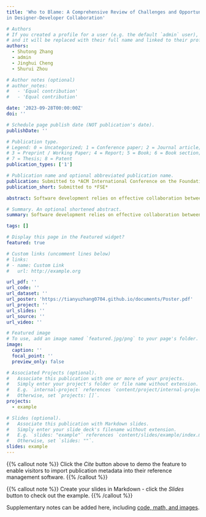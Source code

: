 ```yaml
---
title: 'Who to Blame: A Comprehensive Review of Challenges and Opportunities
in Designer‑Developer Collaboration'

# Authors
# If you created a profile for a user (e.g. the default `admin` user), write the username (folder name) here
# and it will be replaced with their full name and linked to their profile.
authors:
  - Shutong Zhang
  - admin
  - Jinghui Cheng
  - Shurui Zhou

# Author notes (optional)
# author_notes:
#   - 'Equal contribution'
#   - 'Equal contribution'

date: '2023-09-28T00:00:00Z'
doi: ''

# Schedule page publish date (NOT publication's date).
publishDate: ''

# Publication type.
# Legend: 0 = Uncategorized; 1 = Conference paper; 2 = Journal article;
# 3 = Preprint / Working Paper; 4 = Report; 5 = Book; 6 = Book section;
# 7 = Thesis; 8 = Patent
publication_types: ['1']

# Publication name and optional abbreviated publication name.
publication: Submitted to *ACM International Conference on the Foundations of Software Engineering*
publication_short: Submitted to *FSE*

abstract: Software development relies on effective collaboration between Software Development Engineers (SDEs) and User eXperience Designers (UXDs) to create software products of high quality and usability. While this collaboration issue has been explored over the past decades, anecdotal evidence continues to indicate the existence of challenges in their collaborative efforts. To understand this gap, we first conducted a systematic literature review of 44 papers published since 2005, uncovering three key collaboration challenges and two main best practices. We then analyzed designer and developer forums and discussions on open-source software repositories to assess how the challenges and practices manifest in the status quo. Our findings have broad applicability for collaboration in software development, extending beyond the partnership between SDEs and UXDs. The suggested best practices and interventions also act as a reference for future research, assisting in the development of dedicated collaboration tools for SDEs and UXDs.

# Summary. An optional shortened abstract.
summary: Software development relies on effective collaboration between Software Development Engineers (SDEs) and User eXperience Designers (UXDs) to create software products of high quality and usability. While this collaboration issue has been explored over the past decades, anecdotal evidence continues to indicate the existence of challenges in their collaborative efforts. To understand this gap, we first conducted a systematic literature review of 44 papers published since 2005, uncovering three key collaboration challenges and two main best practices. We then analyzed designer and developer forums and discussions on open-source software repositories to assess how the challenges and practices manifest in the status quo. Our findings have broad applicability for collaboration in software development, extending beyond the partnership between SDEs and UXDs. The suggested best practices and interventions also act as a reference for future research, assisting in the development of dedicated collaboration tools for SDEs and UXDs.

tags: []

# Display this page in the Featured widget?
featured: true

# Custom links (uncomment lines below)
# links:
# - name: Custom Link
#   url: http://example.org

url_pdf: ''
url_code: ''
url_dataset: ''
url_poster: 'https://tianyuzhang0704.github.io/documents/Poster.pdf'
url_project: ''
url_slides: ''
url_source: ''
url_video: ''

# Featured image
# To use, add an image named `featured.jpg/png` to your page's folder.
image:
  caption: ''
  focal_point: ''
  preview_only: false

# Associated Projects (optional).
#   Associate this publication with one or more of your projects.
#   Simply enter your project's folder or file name without extension.
#   E.g. `internal-project` references `content/project/internal-project/index.md`.
#   Otherwise, set `projects: []`.
projects:
  - example

# Slides (optional).
#   Associate this publication with Markdown slides.
#   Simply enter your slide deck's filename without extension.
#   E.g. `slides: "example"` references `content/slides/example/index.md`.
#   Otherwise, set `slides: ""`.
slides: example
---
```


{{% callout note %}}
Click the _Cite_ button above to demo the feature to enable visitors to import publication metadata into their reference management software.
{{% /callout %}}

{{% callout note %}}
Create your slides in Markdown - click the _Slides_ button to check out the example.
{{% /callout %}}

Supplementary notes can be added here, including [code, math, and images](https://wowchemy.com/docs/writing-markdown-latex/).
